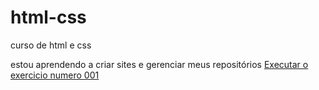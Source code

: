 # html-css
curso de html e css

estou aprendendo a criar sites e gerenciar meus repositórios
<a href="https://romulosaraivadev.github.io/html-css/html-css/exercicios/ex001/indx.html">Executar o exercicio numero 001</a>